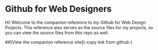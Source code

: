 Github for Web Designers
========================

Hi! Welcome to the companion reference to my Github for Web Design Projects. This reference also serves as the source files for my projects, so you can view the source files from this repo as well.

##[View the companion reference site](-copy link from github-)
